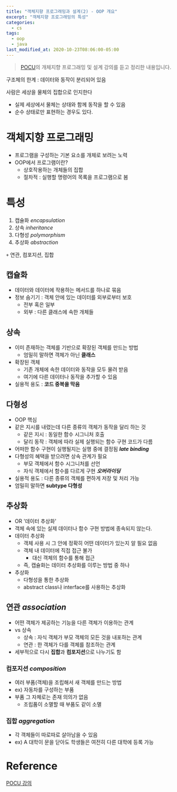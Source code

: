 ```yaml
---
title: "객체지향 프로그래밍과 설계(2) - OOP 개요"
excerpt: "객체지향 프로그래밍의 특성"
categories:
  - cs
tags:
  - oop
  - java
last_modified_at: 2020-10-23T08:06:00-05:00
---
```

> [POCU](https://pocu.academy/ko/Courses/COMP2500)의 개체지향 프로그래밍 및 설계 강의를 듣고 정리한 내용입니다.

구조체의 한계 : 데이터와 동작이 분리되어 있음

사람은 세상을 물체의 집합으로 인지한다
- 실제 세상에서 물체는 상태와 함께 동작을 할 수 있음
- 순수 상태로만 표현하는 경우도 있다.

# 객체지향 프로그래밍
- 프로그램을 구성하는 기본 요소를 개체로 보려는 노력
- OOP에서 프로그램이란?
  - 상호작용하는 개체들의 집합
  - 절차적 : 실행할 명령어의 목록을 프로그램으로 봄

# 특성
1. 캡슐화 *encapsulation*
2. 상속 *inheritance*
3. 다형성 *polymorphism*
4. 추상화 *abstraction*

`+` 연관, 컴포지션, 집합

## 캡슐화
- 데이터와 데이터에 작용하는 메서드를 하나로 묶음
- 정보 숨기기 : 객체 안에 있는 데이터를 외부로부터 보호
  - 전부 혹은 일부
  - 외부 : 다른 클래스에 속한 개체들

## 상속
- 이미 존재하는 객체를 기반으로 확장된 객체를 만드는 방법
  - 엄밀히 말하면 객체가 아닌 **클래스**
- 확장된 객체
  - 기존 개체에 속한 데이터와 동작을 모두 물려 받음
  - 여기에 다른 데이터나 동작을 추가할 수 있음
- 실용적 용도 : **코드 중복을 막음**

## 다형성
- OOP 핵심
- 같은 지시를 내렸는데 다른 종류의 객체가 동작을 달리 하는 것
  - 같은 지시 : 동일한 함수 시그니처 호출
  - 달리 동작 : 객체에 따라 실제 실행되는 함수 구현 코드가 다름
- 어떠한 함수 구현이 실행될지는 실행 중에 결정됨 ***late binding***
- 다형성의 혜택을 받으려면 상속 관계가 필요
  - 부모 객체에서 함수 시그니처를 선언
  - 자식 객체에서 함수를 다르게 구현 ***오버라이딩***
- 실용적 용도 : 다른 종류의 객체를 편하게 저장 및 처리 가능
- 엄밀히 말하면 **subtype 다형성**

## 추상화
- OR '데이터 추상화'
- 객체 속에 있는 실제 데이터나 함수 구현 방법에 종속되지 않는다.
- 데이터 추상화
  - 객체 사용 시 그 안에 정확히 어떤 데이터가 있는지 알 필요 없음
  - 객체 내 데이터에 직접 접근 불가
    - 대신 객체의 함수를 통해 접근
  - 즉, 캡슐화는 데이터 추상화를 이루는 방법 중 하나
- 추상화
  - 다형성을 통한 추상화
  - abstract class나 interface를 사용하는 추상화

## 연관 *association*
- 어떤 객체가 제공하는 기능을 다른 객체가 이용하는 관계
- vs 상속
  - 상속 : 자식 객체가 부모 객체의 모든 것을 내포하는 관계
  - 연관 : 한 객체가 다를 객체를 참조하는 관계
- 세부적으로 다시 **집합**과 **컴포지션**으로 나누기도 함

### 컴포지션 *composition*
- 여러 부품(객체)을 조립해서 새 객체를 만드는 방법
- ex) 자동차를 구성하는 부품
- 부품 그 자체로는 존재 의의가 없음
  - 조립품이 소멸할 때 부품도 같이 소멸
  
### 집합 *aggregation*
- 각 객체들이 따로따로 살아남을 수 있음
- ex) A 대학이 문을 닫아도 학생들은 여전히 다른 대학에 등록 가능

# Reference
[POCU 강의](https://pocu.academy/ko/Courses/COMP2500)